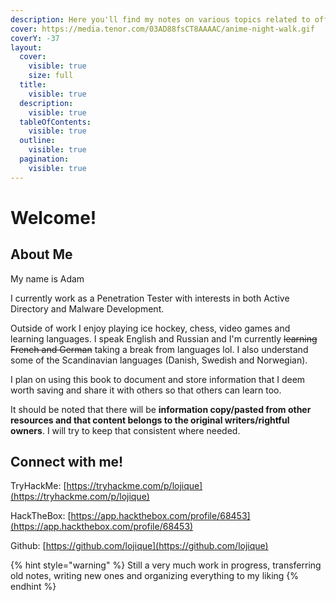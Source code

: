 ```yaml
---
description: Here you'll find my notes on various topics related to offensive security
cover: https://media.tenor.com/03AD88fsCT8AAAAC/anime-night-walk.gif
coverY: -37
layout:
  cover:
    visible: true
    size: full
  title:
    visible: true
  description:
    visible: true
  tableOfContents:
    visible: true
  outline:
    visible: true
  pagination:
    visible: true
---
```


# Welcome!

## About Me

My name is Adam

I currently work as a Penetration Tester with interests in both Active Directory and Malware Development.

Outside of work I enjoy playing ice hockey, chess, video games and learning languages. I speak English and Russian and I'm currently ~~learning French and German~~ taking a break from languages lol. I also understand some of the Scandinavian languages (Danish, Swedish and Norwegian).

I plan on using this book to document and store information that I deem worth saving and share it with others so that others can learn too.

It should be noted that there will be **information copy/pasted from other resources and that content belongs to the original writers/rightful owners**. I will try to keep that consistent where needed.

## Connect with me!

TryHackMe: [https://tryhackme.com/p/lojique](https://tryhackme.com/p/lojique)

HackTheBox: [https://app.hackthebox.com/profile/68453](https://app.hackthebox.com/profile/68453)

Github: [https://github.com/lojique](https://github.com/lojique)

{% hint style="warning" %}
Still a very much work in progress, transferring old notes, writing new ones and organizing everything to my liking
{% endhint %}
